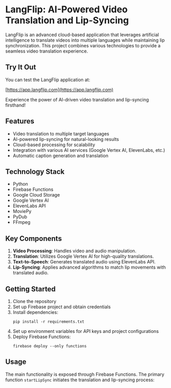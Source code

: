 # LangFlip: AI-Powered Video Translation and Lip-Syncing

LangFlip is an advanced cloud-based application that leverages artificial intelligence to translate videos into multiple languages while maintaining lip synchronization. This project combines various technologies to provide a seamless video translation experience.

## Try It Out

You can test the LangFlip application at:

[https://app.langflip.com](https://app.langflip.com)

Experience the power of AI-driven video translation and lip-syncing firsthand!

## Features

- Video translation to multiple target languages
- AI-powered lip-syncing for natural-looking results
- Cloud-based processing for scalability
- Integration with various AI services (Google Vertex AI, ElevenLabs, etc.)
- Automatic caption generation and translation

## Technology Stack

- Python
- Firebase Functions
- Google Cloud Storage
- Google Vertex AI
- ElevenLabs API
- MoviePy
- PyDub
- FFmpeg

## Key Components

1. **Video Processing**: Handles video and audio manipulation.
2. **Translation**: Utilizes Google Vertex AI for high-quality translations.
3. **Text-to-Speech**: Generates translated audio using ElevenLabs API.
4. **Lip-Syncing**: Applies advanced algorithms to match lip movements with translated audio.

## Getting Started

1. Clone the repository
2. Set up Firebase project and obtain credentials
3. Install dependencies:
   ```
   pip install -r requirements.txt
   ```
4. Set up environment variables for API keys and project configurations
5. Deploy Firebase Functions:
   ```
   firebase deploy --only functions
   ```

## Usage

The main functionality is exposed through Firebase Functions. The primary function `startLipSync` initiates the translation and lip-syncing process:
